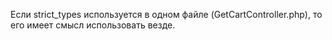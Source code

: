 Если strict_types используется в одном файле (GetCartController.php), то его имеет смысл использовать везде.